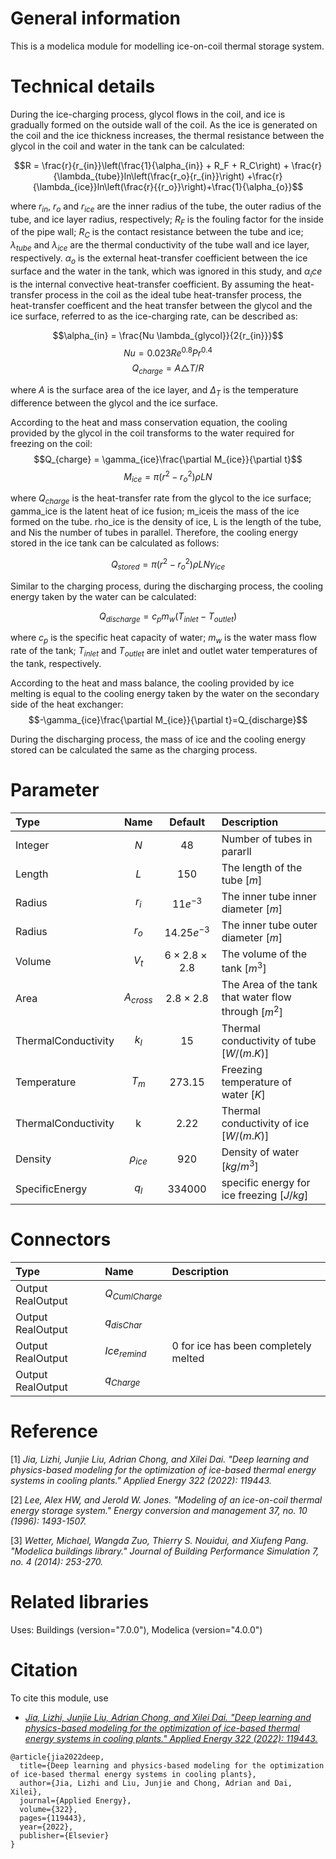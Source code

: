 # General information
This is a modelica module for modelling ice-on-coil thermal storage system.

# Technical details

During the ice-charging process, glycol flows in the coil, and ice is gradually formed on the outside wall of the coil. As the ice is generated on the coil and the ice thickness increases, the thermal resistance between the glycol in the coil and water in the tank can be calculated:

$$R = \frac{r}{r_{in}}\left(\frac{1}{\alpha_{in}} + R_F + R_C\right) + \frac{r}{\lambda_{tube}}ln\left(\frac{r_o}{r_{in}}\right) 
+\frac{r}{\lambda_{ice}}ln\left(\frac{r}{{r_o}}\right)+\frac{1}{\alpha_{o}}$$

where $r_{in}$, $r_o$ and $r_{ice}$ are the inner radius of the tube, the outer radius of the tube, and ice layer radius, respectively; $R_F$ is the fouling factor for the inside of the pipe wall;  $R_C$ is the contact resistance between the tube and ice; $\lambda_{tube}$ and $\lambda_{ice}$ are the thermal conductivity of the tube wall and ice layer, respectively. $\alpha_o$ is the external heat-transfer coefficient between the ice surface and the water in the tank, which was ignored in this study, and $\alpha_ice$ is the internal convective heat-transfer coefficient. By assuming the heat-transfer process in the coil as the ideal tube heat-transfer process, the heat-transfer coefficent and the heat transfer between the glycol and the ice surface, referred to as the ice-charging rate, can be described as:

$$\alpha_{in} = \frac{Nu \lambda_{glycol}}{2{r_{in}}}$$
$$Nu=0.023 Re^{0.8} Pr^{0.4}$$
$$Q_{charge}=A\triangle T/R$$

where $A$ is the surface area of the ice layer, and $\Delta_T$ is the temperature difference between the glycol and the ice surface.

According to the heat and mass conservation equation, the cooling provided by the glycol in the coil transforms to the water required for freezing on the coil:
$$Q_{charge} = \gamma_{ice}\frac{\partial M_{ice}}{\partial t}$$
$$M_{ice}=\pi(r^2 - r_o^2)\rho L N$$

where $Q_{charge}$ is the heat-transfer rate from the glycol to the ice surface; gamma_ice is the latent heat of ice fusion;  m_iceis the mass of the ice formed on the tube.  rho_ice is the density of ice, L is the length of the tube, and Nis the number of tubes in parallel. Therefore, the cooling energy stored in the ice tank can be calculated as follows:

$$ Q_{stored} = \pi(r^2 - r_o^2)\rho L N \gamma_{ice}$$

Similar to the charging process, during the discharging process, the cooling energy taken by the water can be calculated:

$$Q_{discharge}= c_p m_w (T_{inlet}-T_{outlet})$$

where $c_p$ is the specific heat capacity of water; $m_w$ is the water mass flow rate of the tank; $T_{inlet}$ and $T_{outlet}$ are inlet and outlet water temperatures of the tank, respectively.

According to the heat and mass balance, the cooling provided by ice melting is equal to the cooling energy taken by the water on the secondary side of the heat exchanger:
$$-\gamma_{ice}\frac{\partial M_{ice}}{\partial t}=Q_{discharge}$$

During the discharging process, the mass of ice and the cooling energy stored can be calculated the same as the charging process.

# Parameter
|Type|Name|Default|Description|
|:---|:---:|:---:|:---|
Integer|$N$|$48$|Number of tubes in pararll
Length|$L$|$150$|The length of the tube $[m]$
Radius|$r_i$|$11e^{-3}$|The inner tube inner diameter $[m]$
Radius|$r_o$|$14.25e^{-3}$|The inner tube outer diameter $[m]$
Volume|$V_t$|$6 \times 2.8 \times 2.8$|The volume of the tank $[m^3]$
Area|$A_{cross}$|$2.8 \times 2.8$|The Area of the tank that water flow through $[m^2]$
ThermalConductivity|$k_l$|$15$|Thermal conductivity of tube $[W/(m.K)]$
Temperature|$T_m$|$273.15$|Freezing temperature of water $[K]$
ThermalConductivity|k|$2.22$|Thermal conductivity of ice $[W/(m.K)]$
Density|$\rho_{ice}$|$920$|Density of water $[kg/m^3]$
SpecificEnergy|$q_l$|$334000$|specific energy for ice freezing $[J/kg]$

# Connectors
|Type|Name|Description|
|:---|:---|:---|
Output RealOutput|$Q_{CumlCharge}$
Output RealOutput|$q_{disChar}$
Output RealOutput|$Ice_{remind}$ | 0 for ice has been completely melted
Output RealOutput|$q_{Charge}$ 
# Reference
[1] *Jia, Lizhi, Junjie Liu, Adrian Chong, and Xilei Dai. "Deep learning and physics-based modeling for the optimization of ice-based thermal energy systems in cooling plants." Applied Energy 322 (2022): 119443.*

[2] *Lee, Alex HW, and Jerold W. Jones. "Modeling of an ice-on-coil thermal energy storage system." Energy conversion and management 37, no. 10 (1996): 1493-1507.*

[3] *Wetter, Michael, Wangda Zuo, Thierry S. Nouidui, and Xiufeng Pang. "Modelica buildings library." Journal of Building Performance Simulation 7, no. 4 (2014): 253-270.*

# Related libraries
Uses: Buildings (version="7.0.0"), Modelica (version="4.0.0")

# Citation
To cite this module, use

* *[Jia, Lizhi, Junjie Liu, Adrian Chong, and Xilei Dai. "Deep learning and physics-based modeling for the optimization of ice-based thermal energy systems in cooling plants." Applied Energy 322 (2022): 119443.](https://www.sciencedirect.com/science/article/abs/pii/S0306261922007711)*

```
@article{jia2022deep,
  title={Deep learning and physics-based modeling for the optimization of ice-based thermal energy systems in cooling plants},
  author={Jia, Lizhi and Liu, Junjie and Chong, Adrian and Dai, Xilei},
  journal={Applied Energy},
  volume={322},
  pages={119443},
  year={2022},
  publisher={Elsevier}
}
```
